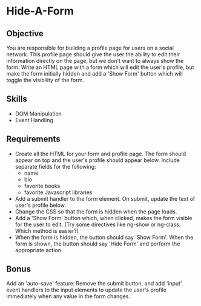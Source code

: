 Hide-A-Form
==========

Objective
----------

You are responsible for building a profile page for users on a social network. This profile page should give the user the ability to edit their information directly on the page, but we don't want to always 
show the form. Write an HTML page with a form which will edit the user's profile, but make the form initially hidden and add a 'Show Form' button which will toggle the visibility of the form.

Skills
--------
- DOM Manipulation
- Event Handling

Requirements
-----------
- Create all the HTML for your form and profile page. The form should appear on top and the user's profile should appear below. Include separate fields for the following:
    - name
    - bio
    - favorite books
    - favorite Javascript libraries
- Add a submit handler to the form element. On submit, update the text of user's profile below.
- Change the CSS so that the form is hidden when the page loads.
- Add a 'Show Form' button which, when clicked, makes the form visible for the user to edit. (Try some directives like ng-show or ng-class. Which method is easier?)
- When the form is hidden, the button should say 'Show Form'. When the form is shown, the button should say 'Hide Form' and perform the appropriate action.

Bonus
--------

Add an 'auto-save' feature: Remove the submit button, and add 'input' event handlers to the input elements to update the user's profile immediately when any value in 
the form changes.
